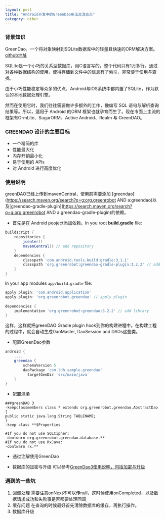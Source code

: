 ```yaml
---
layout: post
title: "Android开发中的GreenDao用法及注意点"
category: other
---
```


### 背景知识

GreenDao，一个将对象映射到SQLite数据库中的轻量且快速的ORM解决方案。[github地址](https://github.com/greenrobot/greenDAO)

SQLite是一个小巧的关系型数据库，用C语言写的，整个代码只有1万多行。通过对各种数据结构的使用，使得存储到文件中的信息有了索引，非常便于使用与查找。

由于小巧性能稳定等众多的优点，Android与IOS系统中都内置了SQLite，作为默认的本地数据处理引擎。

然而在使用它时，我们往往需要做许多额外的工作，像编写 SQL 语句与解析查询结果等。所以，适用于 Android 的ORM 框架也就孕育而生了。现在市面上主流的框架有OrmLite、SugarORM、Active Android、Realm 与 GreenDAO。

### GREENDAO 设计的主要目标

- 一个精简的库
- 性能最大化
- 内存开销最小化
- 易于使用的 APIs
- 对 Android 进行高度优化

### 使用说明

greenDAO已经上传到mavenCentral，使用前需要添加 [greendao](https://search.maven.org/search?q=g:org.greenrobot AND a:greendao)以及[greendao-gradle-plugin](https://search.maven.org/search?q=g:org.greenrobot AND a:greendao-gradle-plugin)的依赖。

- 首先是在 Android peoject添加依赖。In you root **build.gradle** file:

```groovy
buildscript {
    repositories {
        jcenter()
        mavenCentral() // add repository
    }
    dependencies {
        classpath 'com.android.tools.build:gradle:3.1.1'
        classpath 'org.greenrobot:greendao-gradle-plugin:3.2.2' // add plugin
    }
}
```

In your app modules `app/build.gradle` file:

```groovy
apply plugin: 'com.android.application'
apply plugin: 'org.greenrobot.greendao' // apply plugin
 
dependencies {
    implementation 'org.greenrobot:greendao:3.2.2' // add library
}
```

这样，这样就把greenDAO Gradle plugin hook到你的构建进程中，在构建工程的过程中，就会自动生成DaoMaster, DaoSession and DAOs这些类。

- 配置GreenDao参数

```groovy
android {
    ....
    greendao {
        schemaVersion 5
        daoPackage 'com.ldh.sample.greendao'
     	  targetGenDir 'src/main/java'
    }
}
```
- 配置混淆

```
###greenDAO 3
-keepclassmembers class * extends org.greenrobot.greendao.AbstractDao {
public static java.lang.String TABLENAME;
}
-keep class **$Properties

#If you do not use SQLCipher:
-dontwarn org.greenrobot.greendao.database.**
#If you do not use RxJava:
-dontwarn rx.**
```

- 通过注解使用GreenDao

- 数据库的加密与升级
可以参考[GreenDao3使用说明，包括加密与升级](https://www.jianshu.com/p/4e6d72e7f57a)

### 遇到的一些坑

1. 回调处理
   需要注意onNext不可以传null，这时候使用onCompleted，以及数据请求成功和失败事是否都要处理回调
2. 缓存问题
   在查询的时候最好首先清除数据库的缓存，再执行操作。
3. 数据库升级

